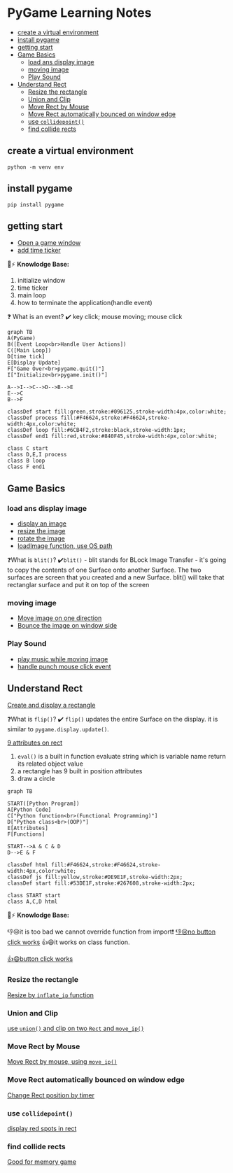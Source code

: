 <h1>PyGame Learning Notes</h1>

- [create a virtual environment](#create-a-virtual-environment)
- [install pygame](#install-pygame)
- [getting start](#getting-start)
- [Game Basics](#game-basics)
  - [load ans display image](#load-ans-display-image)
  - [moving image](#moving-image)
  - [Play Sound](#play-sound)
- [Understand Rect](#understand-rect)
  - [Resize the rectangle](#resize-the-rectangle)
  - [Union and Clip](#union-and-clip)
  - [Move Rect by Mouse](#move-rect-by-mouse)
  - [Move Rect automatically bounced on window edge](#move-rect-automatically-bounced-on-window-edge)
  - [use ```collidepoint()```](#use-collidepoint)
  - [find collide rects](#find-collide-rects)

## create a virtual environment
```dos
python -m venv env
```

## install pygame
```dos
pip install pygame
```

## getting start
* [Open a game window](../src/openWindow.py)
* [add time ticker](../src/addTicker.py)

🔑⚡️ **Knowlodge Base:**

1. initialize window
2. time ticker
3. main loop
4. how to terminate the application(handle event)

❓ What is an event?
✔️ key click; mouse moving; mouse click

```mermaid
graph TB
A(PyGame)
B([Event Loop<br>Handle User Actions])
C([Main Loop])
D[time tick]
E[Display Update]
F["Game Over<br>pygame.quit()"]
I["Initialize<br>pygame.init()"]

A-->I-->C-->D-->B-->E
E-->C
B-->F

classDef start fill:green,stroke:#096125,stroke-width:4px,color:white;
classDef process fill:#F46624,stroke:#F46624,stroke-width:4px,color:white;
classDef loop fill:#6CB4F2,stroke:black,stroke-width:1px;
classDef end1 fill:red,stroke:#840F45,stroke-width:4px,color:white;

class C start
class D,E,I process
class B loop
class F end1
```
## Game Basics
### load ans display image
* [display an image](../src/image1.py)
* [resize the image](../src/image2.py)
* [rotate the image](../src/image3.py)
* [loadImage function, use OS path](../src/image4.py)

❓What is ```blit()```?
✔️```blit()``` - blit stands for BLock Image Transfer - it's going to copy the contents of one Surface onto another Surface. The two surfaces are screen that you created and a new Surface. blit() will take that rectanglar surface and put it on top of the screen

### moving image
* [Move image on one direction](../src/moveImage.py)
* [Bounce the image on window side](../src/moveImage2.py)

### Play Sound
* [play music while moving image](../src/moveImageSound.py)
* [handle punch mouse click event](../src/moveImageSoundPunch.py)

## Understand Rect
[Create and display a rectangle](../src/rect1.py)

❓What is ```flip()```?
✔️ ```flip()``` updates the entire Surface on the display. it is similar to ```pygame.display.update()```.

[9 attributes on rect](../src/rect2.py)
1. ```eval()``` is a built in function evaluate string which is variable name return its related object value
2. a rectangle has 9 built in position attributes
3. draw a circle

```mermaid
graph TB

START([Python Program])
A[Python Code]
C["Python function<br>(Functional Programming)"]
D["Python class<br>(OOP)"]
E[Attributes]
F[Functions]

START-->A & C & D
D-->E & F

classDef html fill:#F46624,stroke:#F46624,stroke-width:4px,color:white;
classDef js fill:yellow,stroke:#DE9E1F,stroke-width:2px;
classDef start fill:#53DE1F,stroke:#267608,stroke-width:2px;

class START start
class A,C,D html
```

🔑⚡️ **Knowlodge Base:**

👎😢it is too bad we cannot override function from import❗️
[👎😢no button click works](../src/rect4.py)
👍😄it works on class function.

[👍😄button click works](../src/rect3.py)

### Resize the rectangle

[Resize by ```inflate_ip``` function](../src/rect5.py)

### Union and Clip
[use ```union()``` and clip on two ```Rect``` and ```move_ip()```](../src/rect6.py)

### Move Rect by Mouse
[Move Rect by mouse, using ```move_ip()```](../src/rect7.py)

### Move Rect automatically bounced on window edge
[Change Rect position by timer](../src/rect8.py)

### use ```collidepoint()```
[display red spots in rect](../src/rect9.py)

### find collide rects
[Good for memory game](../src/rect11.py)